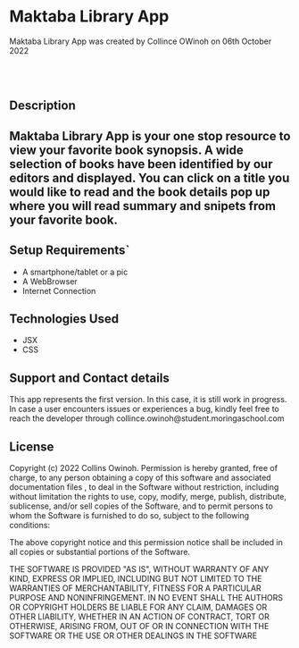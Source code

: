 
<h1>Maktaba Library App </h1>

<p>Maktaba Library App was created by Collince OWinoh on 06th October 2022</p>

<br />
<br />

<h2>Description<h2>
<p> Maktaba Library App is your one stop resource to view your favorite book synopsis. A wide selection of books have
 been identified by our editors and displayed. You can click on a title you would like to read and the book details pop up where you will read summary and snipets from your favorite book.</p>

 <h2>Setup Requirements`</h2>

 <ul>
        <li>A smartphone/tablet or a pic</li>
        <li>A WebBrowser</li>
        <li>Internet Connection</li>

 </ul>


 <h2>Technologies Used</h2>

 <ul>
       <li>JSX</li>
       <li>CSS</li>
</ul>

<h2>Support and Contact details</h2>

<p>This app represents the first version. In this case, it is still work in progress. In case a user encounters issues or experiences a bug, kindly feel free to reach the developer through collince.owinoh@student.moringaschool.com</p>


<h2> License</h2>

<p> Copyright (c) 2022 Collins Owinoh. Permission is hereby granted, free of charge, to any person obtaining a copy of this software and associated documentation files , to deal in the Software without restriction, including without limitation the rights to use, copy, modify, merge, publish, distribute, sublicense, and/or sell copies of the Software, and to permit persons to whom the Software is furnished to do so, subject to the following conditions:

The above copyright notice and this permission notice shall be included in all copies or substantial portions of the Software.

THE SOFTWARE IS PROVIDED "AS IS", WITHOUT WARRANTY OF ANY KIND, EXPRESS OR IMPLIED, INCLUDING BUT NOT LIMITED TO THE WARRANTIES OF MERCHANTABILITY, FITNESS FOR A PARTICULAR PURPOSE AND NONINFRINGEMENT. IN NO EVENT SHALL THE AUTHORS OR COPYRIGHT HOLDERS BE LIABLE FOR ANY CLAIM, DAMAGES OR OTHER LIABILITY, WHETHER IN AN ACTION OF CONTRACT, TORT OR OTHERWISE, ARISING FROM, OUT OF OR IN CONNECTION WITH THE SOFTWARE OR THE USE OR OTHER DEALINGS IN THE SOFTWARE  </p>






























